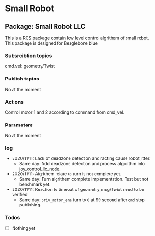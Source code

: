 # Small Robot

## Package: Small Robot LLC
This is a ROS package contain low level control algrithem of small robot.
This package is designed for Beaglebone blue

### Subsrcibtion topics
cmd_vel: geometry/Twist

### Publish topics
No at the moment

### Actions
Control motor 1 and 2 acoording to command from cmd_vel.

### Parameters
No at the moment

### log
- 2020/11/11: Lack of deadzone detection and racting cause robot jitter.
  - Same day: Add deadzone detection and process algorithm into joy_control_llc_node.
- 2020/11/11: Algrithem relate to turn is not complete yet.
  - Same day: Turn algrithem complete implementation. Test but not benchmark yet.
- 2020/11/11: Reaction to timeout of geometry_msg/Twist need to be verified.
  - Same day: `priv_motor_ena` turn to `0` at 99 second after `cmd` stop publishing.

### Todos
- [ ] Nothing yet
